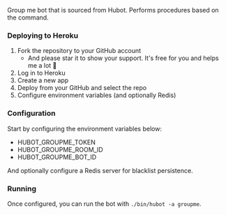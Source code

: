 Group me bot that is sourced from Hubot. Performs procedures based on the command. 


### Deploying to Heroku

1. Fork the repository to your GitHub account
    - And please star it to show your support. It's free for you and helps me a lot :yellow_heart:
2. Log in to Heroku
3. Create a new app
4. Deploy from your GitHub and select the repo
5. Configure environment variables (and optionally Redis)


### Configuration

Start by configuring the environment variables below:

- HUBOT_GROUPME_TOKEN
- HUBOT_GROUPME_ROOM_ID
- HUBOT_GROUPME_BOT_ID

And optionally configure a Redis server for blacklist persistence.


### Running

Once configured, you can run the bot with `./bin/hubot -a groupme`. 


